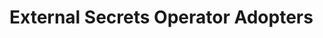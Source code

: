 # External Secrets Operator Adopters

<!-- Add yourself here if you are using ESO in your company or your project! -->
